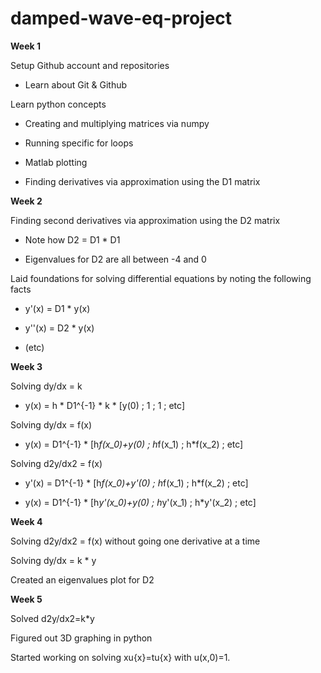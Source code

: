 # damped-wave-eq-project
**Week 1**

Setup Github account and repositories

- Learn about Git & Github

Learn python concepts

- Creating and multiplying matrices via numpy

- Running specific for loops

- Matlab plotting

- Finding derivatives via approximation using the D1 matrix



**Week 2**

Finding second derivatives via approximation using the D2 matrix

- Note how D2 = D1 * D1

- Eigenvalues for D2 are all between -4 and 0

Laid foundations for solving differential equations by noting the following facts

- y'(x) = D1 * y(x)

- y''(x) = D2 * y(x)

- (etc)



**Week 3**

Solving dy/dx = k

- y(x) = h * D1^{-1} * k * [y(0) ; 1 ; 1 ; etc]

Solving dy/dx = f(x)

- y(x) = D1^{-1} * [h*f(x_0)+y(0) ; h*f(x_1) ; h*f(x_2) ; etc]

Solving d2y/dx2 = f(x)

- y'(x) = D1^{-1} * [h*f(x_0)+y'(0) ; h*f(x_1) ; h*f(x_2) ; etc]

- y(x) = D1^{-1} * [h*y'(x_0)+y(0) ; h*y'(x_1) ; h*y'(x_2) ; etc]



**Week 4**

Solving d2y/dx2 = f(x) without going one derivative at a time

Solving dy/dx = k * y

Created an eigenvalues plot for D2



**Week 5**

Solved d2y/dx2=k*y

Figured out 3D graphing in python

Started working on solving xu{x}=tu{x} with u(x,0)=1.



